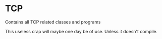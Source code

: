 # TCP
Contains all TCP related classes and programs

This useless crap will maybe one day be of use. Unless it doesn't compile.
